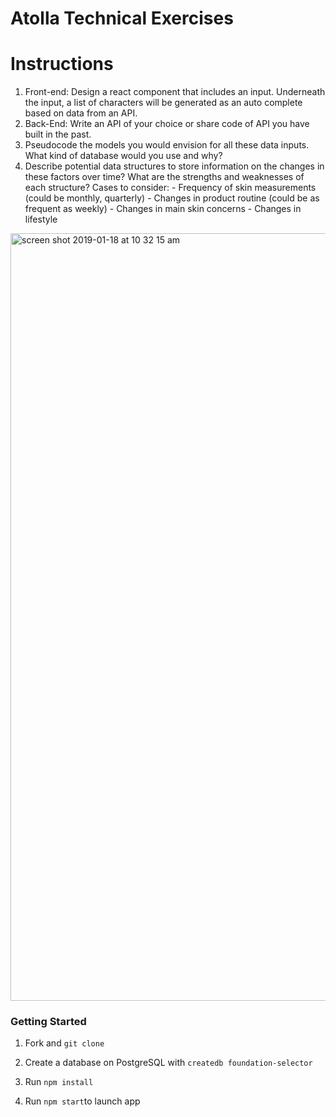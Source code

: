 # Atolla Technical Exercises

# Instructions

1. Front-end: Design a react component that includes an input. Underneath the input, a list of characters will be generated as an auto complete based on data from an API.
2. Back-End: Write an API of your choice or share code of API you have built in the past.
3. Pseudocode the models you would envision for all these data inputs. What kind of database would you use and why?
4. Describe potential data structures to store information on the changes in these factors over time? What are the strengths and weaknesses of each structure? Cases to consider: - Frequency of skin measurements (could be monthly, quarterly) - Changes in product routine (could be as frequent as weekly) - Changes in main skin concerns - Changes in lifestyle


<img width="1228" alt="screen shot 2019-01-18 at 10 32 15 am" src="https://user-images.githubusercontent.com/38846510/51396494-26251500-1b0d-11e9-8c38-e730eceb3f5c.png">


### Getting Started

1. Fork and `git clone`

2. Create a database on PostgreSQL with `createdb foundation-selector`

3. Run `npm install`

4. Run `npm start`to launch app
